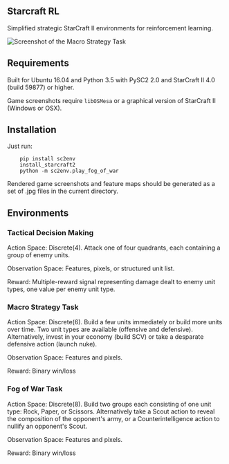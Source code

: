 ## Starcraft RL

Simplified strategic StarCraft II environments for reinforcement learning.

![Screenshot of the Macro Strategy Task](https://github.com/lwneal/starcraft-rl/raw/master/screenshot_macro_strategy_task.jpg)

## Requirements

Built for Ubuntu 16.04 and Python 3.5 with PySC2 2.0 and StarCraft II 4.0 (build 59877) or higher.

Game screenshots require `libOSMesa` or a graphical version of StarCraft II (Windows or OSX).

## Installation

Just run:

````
    pip install sc2env
    install_starcraft2
    python -m sc2env.play_fog_of_war
````

Rendered game screenshots and feature maps should be generated as a set of .jpg files in the current directory.

## Environments

### Tactical Decision Making

Action Space: Discrete(4). Attack one of four quadrants, each containing a group of enemy units.

Observation Space: Features, pixels, or structured unit list.

Reward: Multiple-reward signal representing damage dealt to enemy unit types, one value per enemy unit type.

### Macro Strategy Task

Action Space: Discrete(6). Build a few units immediately or build more units over time. Two unit types are available (offensive and defensive).
Alternatively, invest in your economy (build SCV) or take a desparate defensive action (launch nuke).

Observation Space: Features and pixels.

Reward: Binary win/loss


### Fog of War Task

Action Space: Discrete(8). Build two groups each consisting of one unit type: Rock, Paper, or Scissors.
Alternatively take a Scout action to reveal the composition of the opponent's army, or a Counterintelligence action to nullify an opponent's Scout.

Observation Space: Features and pixels.

Reward: Binary win/loss
